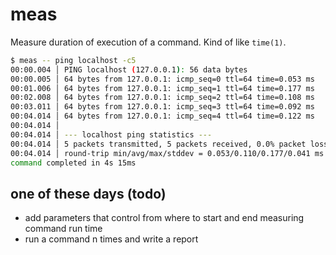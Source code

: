 # meas

Measure duration of execution of a command. Kind of like `time(1)`.

```sh
$ meas -- ping localhost -c5
00:00.004 │ PING localhost (127.0.0.1): 56 data bytes
00:00.005 │ 64 bytes from 127.0.0.1: icmp_seq=0 ttl=64 time=0.053 ms
00:01.006 │ 64 bytes from 127.0.0.1: icmp_seq=1 ttl=64 time=0.177 ms
00:02.008 │ 64 bytes from 127.0.0.1: icmp_seq=2 ttl=64 time=0.108 ms
00:03.011 │ 64 bytes from 127.0.0.1: icmp_seq=3 ttl=64 time=0.092 ms
00:04.014 │ 64 bytes from 127.0.0.1: icmp_seq=4 ttl=64 time=0.122 ms
00:04.014 │
00:04.014 │ --- localhost ping statistics ---
00:04.014 │ 5 packets transmitted, 5 packets received, 0.0% packet loss
00:04.014 │ round-trip min/avg/max/stddev = 0.053/0.110/0.177/0.041 ms
command completed in 4s 15ms
```

## one of these days (todo)

- add parameters that control from where to start and end measuring command run
  time
- run a command n times and write a report
